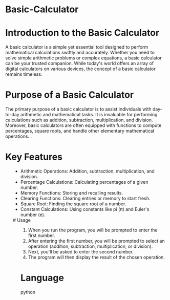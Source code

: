 # Basic-Calculator
# Introduction to the Basic Calculator
A basic calculator is a simple yet essential tool designed to perform mathematical calculations swiftly and accurately. Whether you need to solve simple arithmetic problems or complex equations, a basic calculator can be your trusted companion. While today's world offers an array of digital calculators on various devices, the concept of a basic calculator remains timeless.
# Purpose of a Basic Calculator
The primary purpose of a basic calculator is to assist individuals with day-to-day arithmetic and mathematical tasks. It is invaluable for performing calculations such as addition, subtraction, multiplication, and division. Moreover, basic calculators are often equipped with functions to compute percentages, square roots, and handle other elementary mathematical operations.
.
# Key Features
<ul>
  <ul type="disc">
    <li>Arithmetic Operations: Addition, subtraction, multiplication, and division.</li>
    <li>Percentage Calculations: Calculating percentages of a given number.</li>
    <li>Memory Functions: Storing and recalling results.</li>
    <li>Clearing Functions: Clearing entries or memory to start fresh.</li>
    <li>Square Root: Finding the square root of a number.</li>
    <li>Constant Calculations: Using constants like pi (π) and Euler's number (e).</li>
</ul>
# Usage
  <ol>
    <ol type="1" start="1">
      <li>When you run the program, you will be prompted to enter the first number.</li>
      <li>After entering the first number, you will be prompted to select an operation (addition, subtraction, multiplication, or division).</li>
      <li>Next, you'll be asked to enter the second number.</li>
      <li>The program will then display the result of the chosen operation.</li>
  </ol>
    
# Language
python
